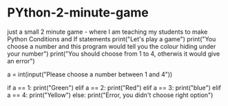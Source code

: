 # PYthon-2-minute-game
just a small 2 minute game - where I am teaching my students to make Python Conditions and If statements
print("Let's play a game")
print("You choose a number and this program would tell you the colour hiding under your number")
print("You should choose from 1 to 4, otherwis it would give an error")

a =  int(input("Please choose a number between 1 and 4"))

if a == 1:
    print("Green")
elif a == 2:
    print("Red")
elif a == 3:
    print("blue")
elif a == 4:
    print("Yellow")
else:
    print("Error, you didn't choose right option")
